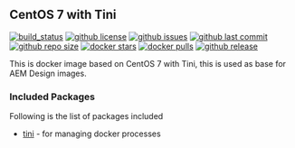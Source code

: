 ## CentOS 7 with Tini

[![build_status](https://travis-ci.org/aem-design/centos-tini.svg?branch=master)](https://travis-ci.org/aem-design/centos-tini) 
[![github license](https://img.shields.io/github/license/aem-design/centos-tini)](https://github.com/aem-design/centos-tini) 
[![github issues](https://img.shields.io/github/issues/aem-design/centos-tini)](https://github.com/aem-design/centos-tini) 
[![github last commit](https://img.shields.io/github/last-commit/aem-design/centos-tini)](https://github.com/aem-design/centos-tini) 
[![github repo size](https://img.shields.io/github/repo-size/aem-design/centos-tini)](https://github.com/aem-design/centos-tini) 
[![docker stars](https://img.shields.io/docker/stars/aemdesign/centos-tini)](https://hub.docker.com/r/aemdesign/centos-tini) 
[![docker pulls](https://img.shields.io/docker/pulls/aemdesign/centos-tini)](https://hub.docker.com/r/aemdesign/centos-tini) 
[![github release](https://img.shields.io/github/release/aem-design/centos-tini)](https://github.com/aem-design/centos-tini)

This is docker image based on CentOS 7 with Tini, this is used as base for AEM Design images.


### Included Packages

Following is the list of packages included

* [tini](https://github.com/krallin/tini)                  - for managing docker processes

